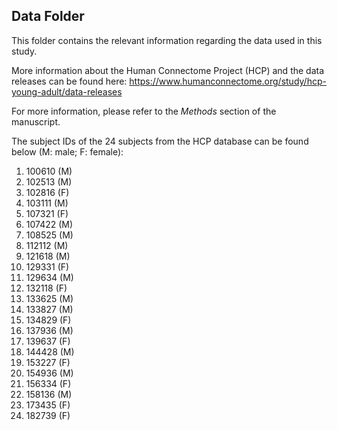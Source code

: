 ## Data Folder

This folder contains the relevant information regarding the data used in this study. 

More information about the Human Connectome Project (HCP) and the data releases can be found here: https://www.humanconnectome.org/study/hcp-young-adult/data-releases  

For more information, please refer to the *Methods* section of the manuscript. 

The subject IDs of the 24 subjects from the HCP database can be found below (M: male; F: female):

1) 100610 (M)  
2) 102513 (M)  
3) 102816 (F)  
4) 103111 (M)   
5) 107321 (F)  
6) 107422 (M)   
7) 108525 (M)  
8) 112112 (M)  
9) 121618 (M)  
10) 129331 (F)  
11) 129634 (M)  
12) 132118 (F)  
13) 133625 (M)  
14) 133827 (M)  
15) 134829 (F)  
16) 137936 (M)  
17) 139637 (F)  
18) 144428 (M)  
19) 153227 (F)  
20) 154936 (M)  
21) 156334 (F)  
22) 158136 (M)  
23) 173435 (F)  
24) 182739 (F)  
